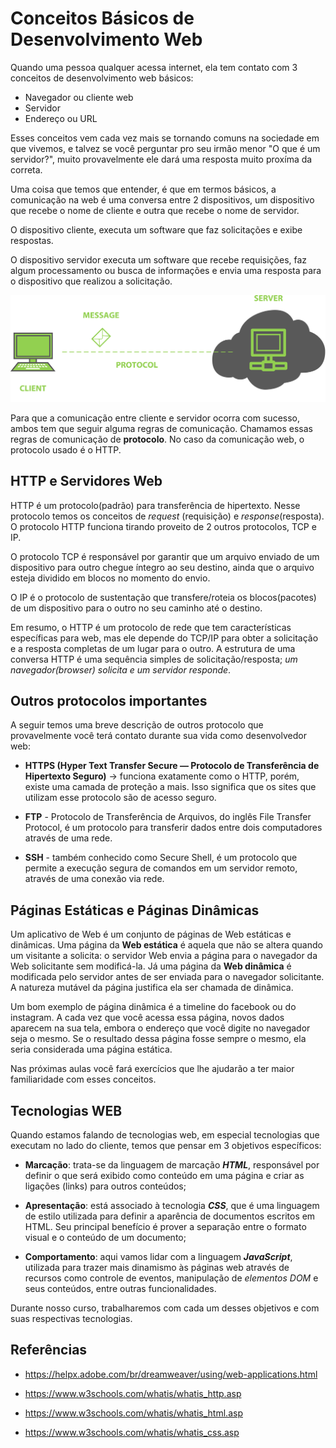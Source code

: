 # Conceitos Básicos de Desenvolvimento Web

Quando uma pessoa qualquer acessa internet, ela tem contato com 3 conceitos de desenvolvimento web básicos:

- Navegador ou cliente web
- Servidor
- Endereço ou URL

Esses conceitos vem cada vez mais se tornando comuns na sociedade em que vivemos, e talvez se você perguntar pro seu irmão menor "O que é um servidor?", muito provavelmente ele dará uma resposta muito proxíma da correta.  

Uma coisa que temos que entender, é que em termos básicos, a comunicação na web é uma conversa entre 2 dispositivos, um dispositivo que recebe o nome de cliente e outra que recebe o nome de servidor. 

O dispositivo cliente, executa um software que faz solicitações e exibe respostas. 

O dispositivo servidor executa um software que recebe requisições, faz algum processamento ou busca de informações e envia uma resposta para o dispositivo que realizou a solicitação.

![Request Response](img/http_communication.png)

Para que a comunicação entre cliente e servidor ocorra com sucesso, ambos tem que seguir alguma regras de comunicação. Chamamos essas regras de comunicação de **protocolo**. No caso da comunicação web, o protocolo usado é o HTTP. 


## HTTP e Servidores Web

HTTP é um protocolo(padrão) para transferência de hipertexto. Nesse protocolo temos os conceitos de *request* (requisição) e *response*(resposta). O protocolo HTTP funciona tirando proveito de 2 outros protocolos, TCP e IP. 

O protocolo TCP é responsável por garantir que um arquivo enviado de um dispositivo para outro chegue íntegro ao seu destino, ainda que o arquivo esteja dividido em blocos no momento do envio. 

O IP é o protocolo de sustentação que transfere/roteia os blocos(pacotes) de um dispositivo para o outro no seu caminho até o destino. 

Em resumo, o HTTP é um protocolo de rede que tem características específicas para web, mas ele depende do TCP/IP para obter a solicitação e a resposta completas de um lugar para o outro. A estrutura de uma conversa HTTP é uma sequência simples de solicitação/resposta; *um navegador(browser) solicita e um servidor responde*.

## Outros protocolos importantes

A seguir temos uma breve descrição de outros protocolo que provavelmente você terá contato durante sua vida como desenvolvedor web:

- **HTTPS (Hyper Text Transfer Secure — Protocolo de Transferência de Hipertexto Seguro)** -> funciona exatamente como o HTTP, porém, existe uma camada de proteção a mais. Isso significa que os sites que utilizam esse protocolo são de acesso seguro.

- **FTP** - Protocolo de Transferência de Arquivos, do inglês File Transfer Protocol,  é um protocolo para transferir dados entre dois computadores através de uma rede.


- **SSH** - também conhecido como Secure Shell, é um protocolo que permite a execução segura de comandos em um servidor remoto, através de uma conexão via rede. 


## Páginas Estáticas e Páginas Dinâmicas

Um aplicativo de Web é um conjunto de páginas de Web estáticas e dinâmicas. Uma página da **Web estática** é aquela que não se altera quando um visitante a solicita: o servidor Web envia a página para o navegador da Web solicitante sem modificá-la. Já uma página da **Web dinâmica** é modificada pelo servidor antes de ser enviada para o navegador solicitante. A natureza mutável da página justifica ela ser chamada de dinâmica.

Um bom exemplo de página dinâmica é a timeline do facebook ou do instagram. A cada vez que você acessa essa página, novos dados aparecem na sua tela, embora o endereço que você digite no navegador seja o mesmo. Se o resultado dessa página fosse sempre o mesmo, ela seria considerada uma página estática. 

Nas próximas aulas você fará exercícios que lhe ajudarão a ter maior familiaridade com esses conceitos.


## Tecnologias WEB

Quando estamos falando de tecnologias web, em especial tecnologias que executam no lado do cliente, temos que pensar em 3 objetivos específicos: 

- **Marcação**: trata-se da linguagem de marcação _**HTML**_, responsável por definir o que será exibido como conteúdo em uma página e criar as ligações (links) para outros conteúdos;

- **Apresentação**: está associado à tecnologia _**CSS**_, que é uma linguagem de estilo utilizada para definir a aparência de documentos escritos em HTML. Seu principal benefício é prover a separação entre o formato visual e o conteúdo de um documento;

- **Comportamento**: aqui vamos lidar com a linguagem _**JavaScript**_, utilizada para trazer mais dinamismo às páginas web através de recursos como controle de eventos, manipulação de *elementos DOM* e seus conteúdos, entre outras funcionalidades.

Durante nosso curso, trabalharemos com cada um desses objetivos e com suas respectivas tecnologias. 

## Referências

- https://helpx.adobe.com/br/dreamweaver/using/web-applications.html

- https://www.w3schools.com/whatis/whatis_http.asp

- https://www.w3schools.com/whatis/whatis_html.asp

- https://www.w3schools.com/whatis/whatis_css.asp